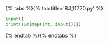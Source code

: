 {% tabs %}{% tab title='BJ_11720.py' %}

```py
input()
print(sum(map(int, input())))
```

{% endtab %}{% endtabs %}
